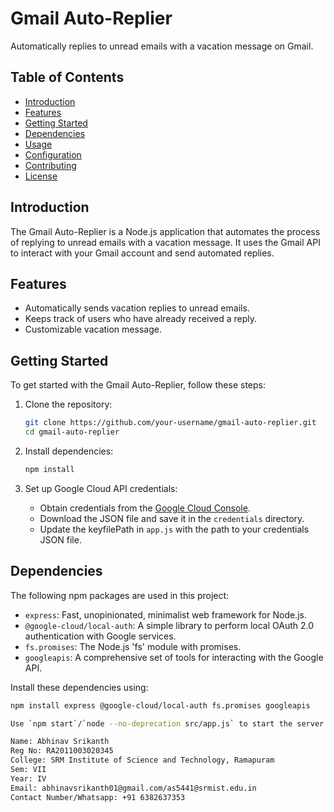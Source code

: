 # Gmail Auto-Replier

Automatically replies to unread emails with a vacation message on Gmail.

## Table of Contents

- [Introduction](#introduction)
- [Features](#features)
- [Getting Started](#getting-started)
- [Dependencies](#dependencies)
- [Usage](#usage)
- [Configuration](#configuration)
- [Contributing](#contributing)
- [License](#license)

## Introduction

The Gmail Auto-Replier is a Node.js application that automates the process of replying to unread emails with a vacation message. It uses the Gmail API to interact with your Gmail account and send automated replies.

## Features

- Automatically sends vacation replies to unread emails.
- Keeps track of users who have already received a reply.
- Customizable vacation message.

## Getting Started

To get started with the Gmail Auto-Replier, follow these steps:

1. Clone the repository:

    ```bash
    git clone https://github.com/your-username/gmail-auto-replier.git
    cd gmail-auto-replier
    ```

2. Install dependencies:

    ```bash
    npm install
    ```

3. Set up Google Cloud API credentials:

    - Obtain credentials from the [Google Cloud Console](https://console.cloud.google.com/).
    - Download the JSON file and save it in the `credentials` directory.
    - Update the keyfilePath in `app.js` with the path to your credentials JSON file.

## Dependencies

The following npm packages are used in this project:

- `express`: Fast, unopinionated, minimalist web framework for Node.js.
- `@google-cloud/local-auth`: A simple library to perform local OAuth 2.0 authentication with Google services.
- `fs.promises`: The Node.js 'fs' module with promises.
- `googleapis`: A comprehensive set of tools for interacting with the Google API.

Install these dependencies using:

```bash
npm install express @google-cloud/local-auth fs.promises googleapis

Use `npm start`/`node --no-deprecation src/app.js` to start the server.

Name: Abhinav Srikanth
Reg No: RA2011003020345
College: SRM Institute of Science and Technology, Ramapuram
Sem: VII
Year: IV
Email: abhinavsrikanth01@gmail.com/as5441@srmist.edu.in
Contact Number/Whatsapp: +91 6382637353
